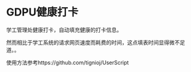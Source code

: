 # GDPU健康打卡

学工管理处健康打卡，自动填充健康的打卡信息。

然而相比于学工系统的请求网页速度而耗费的时间，这点填表时间显得微不足道。。

使用方法参考https://github.com/tignioj/UserScript
